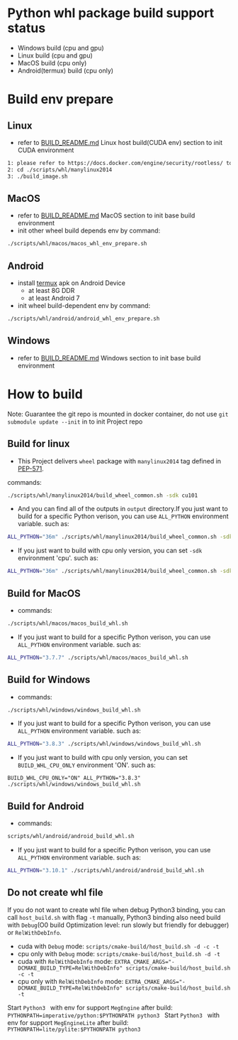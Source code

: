 # Python whl package build support status
* Windows build (cpu and gpu)
* Linux build (cpu and gpu)
* MacOS build (cpu only)
* Android(termux) build (cpu only)

# Build env prepare
## Linux

* refer to [BUILD_README.md](../cmake-build/BUILD_README.md) Linux host build(CUDA env) section to init CUDA environment
```bash
1: please refer to https://docs.docker.com/engine/security/rootless/ to enable rootless docker env
2: cd ./scripts/whl/manylinux2014
3: ./build_image.sh
```

## MacOS
* refer to [BUILD_README.md](../cmake-build/BUILD_README.md) MacOS section to init base build environment
* init other wheel build depends env by command:
```bash
./scripts/whl/macos/macos_whl_env_prepare.sh
```

## Android
* install [termux](https://termux.com/) apk on Android Device
    * at least 8G DDR
    * at least Android 7
* init wheel build-dependent env by command:
```bash
./scripts/whl/android/android_whl_env_prepare.sh
```

## Windows
* refer to [BUILD_README.md](../cmake-build/BUILD_README.md) Windows section to init base build environment

# How to build
Note: Guarantee the git repo is mounted in docker container, do not use `git submodule update --init` in to init Project repo
## Build for linux
* This Project delivers `wheel` package with `manylinux2014` tag defined in [PEP-571](https://www.python.org/dev/peps/pep-0571/).

commands:
```bash
./scripts/whl/manylinux2014/build_wheel_common.sh -sdk cu101
```

* And you can find all of the outputs in `output` directory.If you just want to build for a specific Python verison, you can use `ALL_PYTHON` environment variable. such as:
```bash
ALL_PYTHON="36m" ./scripts/whl/manylinux2014/build_wheel_common.sh -sdk cu101
```

* If you just want to build with cpu only version, you can set `-sdk` environment 'cpu'. such as:
```bash
ALL_PYTHON="36m" ./scripts/whl/manylinux2014/build_wheel_common.sh -sdk cpu
```

## Build for MacOS
* commands:
```bash
./scripts/whl/macos/macos_build_whl.sh
```
* If you just want to build for a specific Python verison, you can use `ALL_PYTHON` environment variable. such as:
```bash
ALL_PYTHON="3.7.7" ./scripts/whl/macos/macos_build_whl.sh
```

## Build for Windows
* commands:
```bash
./scripts/whl/windows/windows_build_whl.sh
```

* If you just want to build for a specific Python verison, you can use `ALL_PYTHON` environment variable. such as:
```bash
ALL_PYTHON="3.8.3" ./scripts/whl/windows/windows_build_whl.sh
```

* If you just want to build with cpu only version, you can set `BUILD_WHL_CPU_ONLY` environment 'ON'. such as:
```
BUILD_WHL_CPU_ONLY="ON" ALL_PYTHON="3.8.3" ./scripts/whl/windows/windows_build_whl.sh
```

## Build for Android
* commands:
```bash
scripts/whl/android/android_build_whl.sh
```
* If you just want to build for a specific Python verison, you can use `ALL_PYTHON` environment variable. such as:
```bash
ALL_PYTHON="3.10.1" ./scripts/whl/android/android_build_whl.sh
```

## Do not create whl file

If you do not want to create whl file when debug Python3 binding, you can call `host_build.sh`  with flag `-t` manually, Python3 binding also need build with `Debug`(O0 build Optimization level: run slowly but friendly for debugger) or `RelWithDebInfo`.

* cuda with `Debug` mode: `scripts/cmake-build/host_build.sh -d -c -t`
* cpu only with `Debug` mode: `scripts/cmake-build/host_build.sh -d -t`
* cuda with `RelWithDebInfo` mode: `EXTRA_CMAKE_ARGS="-DCMAKE_BUILD_TYPE=RelWithDebInfo" scripts/cmake-build/host_build.sh -c -t`
* cpu only with `RelWithDebInfo` mode: `EXTRA_CMAKE_ARGS="-DCMAKE_BUILD_TYPE=RelWithDebInfo" scripts/cmake-build/host_build.sh -t`

Start `Python3 ` with env for support `MegEngine` after build: `PYTHONPATH=imperative/python:$PYTHONPATH python3 `
Start `Python3 ` with env for support `MegEngineLite` after build: `PYTHONPATH=lite/pylite:$PYTHONPATH python3 `
